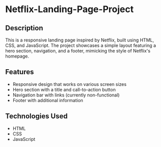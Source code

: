 # Netflix-Landing-Page-Project


## Description

This is a responsive landing page inspired by Netflix, built using HTML, CSS, and JavaScript. The project showcases a simple layout featuring a hero section, navigation, and a footer, mimicking the style of Netflix's homepage.

## Features

- Responsive design that works on various screen sizes
- Hero section with a title and call-to-action button
- Navigation bar with links (currently non-functional)
- Footer with additional information

## Technologies Used

- HTML
- CSS
- JavaScript
